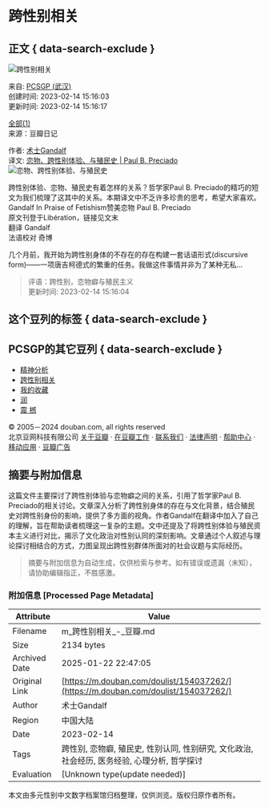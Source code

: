 # 跨性别相关

## 正文 { data-search-exclude }


![跨性别相关](https://img1.doubanio.com/view/elanor_image/raw/public/7R7TU7SP.jpg)

来自: [PCSGP (武汉)](https://www.douban.com/people/204796318/)  
创建时间: 2023-02-14 15:16:03  
更新时间: 2023-02-14 15:16:17  

[全部(1)](https://www.douban.com/doulist/154037262/)  
来源：豆瓣日记  

作者: [术士Gandalf](https://www.douban.com/people/gandalfmellyrn/)  
译文: [恋物、跨性别体验、与殖民史 | Paul B. Preciado](https://www.douban.com/note/844036504/)  
![恋物、跨性别体验、与殖民史](https://img1.doubanio.com/view/note/small/public/p92484879.webp)

跨性别体验、恋物、殖民史有着怎样的关系？哲学家Paul B. Preciado的精巧的短文为我们梳理了这其中的关系。本期译文中不乏许多珍贵的思考，希望大家喜欢。  
Gandalf In Praise of Fetishism赞美恋物 Paul B. Preciado  
原文刊登于Libération，链接见文末  
翻译 Gandalf  
法语校对 奇博  

几个月前，我开始为跨性别身体的不存在的存在构建一套话语形式(discursive form)——一项唐吉柯德式的繁重的任务。我做这件事情并非为了某种无私...

> 评语：跨性别，恋物癖与殖民主义  
> 更新时间: 2023-02-14 15:16:04  

## 这个豆列的标签   { data-search-exclude }
## PCSGP的其它豆列   { data-search-exclude }

- [精神分析](https://www.douban.com/doulist/154037267/)
- [跨性别相关](https://www.douban.com/doulist/154037262/)
- [我的收藏](https://www.douban.com/doulist/120214977/)
- [润](https://www.douban.com/doulist/146559268/)
- [震 撼](https://www.douban.com/doulist/134123637/)

© 2005－2024 douban.com, all rights reserved  
北京豆网科技有限公司 [关于豆瓣](https://www.douban.com/about) · [在豆瓣工作](https://www.douban.com/jobs) · [联系我们](https://www.douban.com/about?topic=contactus) · [法律声明](https://www.douban.com/about/legal) · [帮助中心](https://help.douban.com/?app=main) · [移动应用](https://www.douban.com/doubanapp/) · [豆瓣广告](https://www.douban.com/partner/)
<!-- tcd_original_link https://m.douban.com/doulist/154037262/ -->


## 摘要与附加信息

<!-- tcd_abstract -->
这篇文件主要探讨了跨性别体验与恋物癖之间的关系，引用了哲学家Paul B. Preciado的相关讨论。文章深入分析了跨性别身体的存在与文化背景，结合殖民史对跨性别身份的影响，提供了多方面的视角。作者Gandalf在翻译中加入了自己的理解，旨在帮助读者梳理这一复杂的主题。文中还提及了将跨性别体验与殖民资本主义进行对比，揭示了文化政治对性别认同的深刻影响。文章通过个人叙述与理论探讨相结合的方式，力图呈现出跨性别群体所面对的社会议题与实际经历。
<!-- tcd_abstract_end -->

> 摘要与附加信息为自动生成，仅供检索与参考。如有错误或遗漏（未知），请协助编辑指正，不胜感激。

### 附加信息 [Processed Page Metadata]

| Attribute       | Value                                  |
|-----------------|----------------------------------------|
| Filename        | m_跨性别相关_-_豆瓣.md                             |
| Size            | 2134 bytes                           |
| Archived Date   | 2025-01-22 22:47:05                             |
| Original Link   | [https://m.douban.com/doulist/154037262/](https://m.douban.com/doulist/154037262/)                       |
| Author          | 术士Gandalf                               |
| Region          | 中国大陆                               |
| Date            | 2023-02-14                                 |
| Tags            | 跨性别, 恋物癖, 殖民史, 性别认同, 性别研究, 文化政治, 社会经历, 医务经验, 心理分析, 哲学探讨                                 |
| Evaluation            | [Unknown type(update needed)]                                 |
<!-- tcd_table_end -->

本文由多元性别中文数字档案馆归档整理，仅供浏览。版权归原作者所有。
